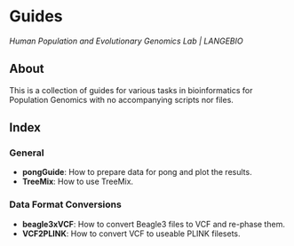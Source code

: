 # Guides

*Human Population and Evolutionary Genomics Lab | LANGEBIO*

## About
This is a collection of guides for various tasks in bioinformatics for Population Genomics with no accompanying scripts nor files.

## Index
### General
* **pongGuide**: How to prepare data for pong and plot the results. 
* **TreeMix**: How to use TreeMix. 

### Data Format Conversions
* **beagle3xVCF**: How to convert Beagle3 files to VCF and re-phase them.
* **VCF2PLINK**: How to convert VCF to useable PLINK filesets.
